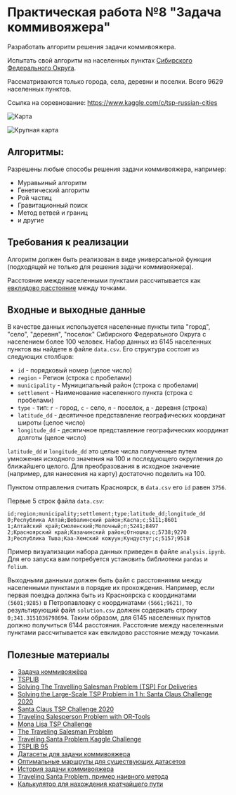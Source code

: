 # Практическая работа №8 "Задача коммивояжера"

Разработать алгоритм решения задачи коммивояжера.

Испытать свой алгоритм на населенных пунктах
[Сибирского Федерального Округа](https://ru.wikipedia.org/wiki/%D0%A1%D0%B8%D0%B1%D0%B8%D1%80%D1%81%D0%BA%D0%B8%D0%B9_%D1%84%D0%B5%D0%B4%D0%B5%D1%80%D0%B0%D0%BB%D1%8C%D0%BD%D1%8B%D0%B9_%D0%BE%D0%BA%D1%80%D1%83%D0%B3).

Рассматриваются только города, села, деревни и поселки. Всего 9629
населенных пунктов.

Ссылка на соревнование: https://www.kaggle.com/c/tsp-russian-cities

![Карта](../../image/map1.png)

![Крупная карта](../../image/map2.png)

## Алгоритмы:

Разрешены любые способы решения задачи коммивояжера, например:
- Муравьиный алгоритм
- Генетический алгоритм
- Рой частиц
- Гравитационный поиск
- Метод ветвей и границ
- и другие

##  Требования к реализации

Алгоритм должен быть реализован в виде универсальной функции
(подходящей не только для решения задачи коммивояжера).

Расстояние между населенными пунктами рассчитывается как
[евклидово расстояние](https://en.wikipedia.org/wiki/Norm_(mathematics)#Euclidean_norm)
между точками.

## Входные и выходные данные

В качестве данных используется населенные пункты типа "город", "село",
"деревня", "поселок" Сибирского Федерального Округа с населением более
100 человек. Набор данных из 6145 населенных пунктов вы найдете в файле
`data.csv`. Его структура состоит из следующих столбцов:
- `id` - порядковый номер (целое число)
- `region` - Регион (строка с пробелами)
- `municipality` - Муниципальный район (строка с пробелами)
- `settlement` - Наименование населенного пункта (строка с пробелами)
- `type` - тип: `г` - город, `с` - село, `п` - поселок, `д` - деревня
(строка)
- `latitude_dd` - десятичное представление географических координат
широты (целое число)
- `longitude_dd` - десятичное представление географических координат
долготы (целое число)

`latitude_dd` и `longitude_dd` это целые числа полученные путем
умножения исходного значения на 100 и последующего округления до
ближайшего целого. Для преобразования в исходное значение (например, для
нанесения на карту) достаточно поделить на 100.

Пунктом отправления считать Красноярск, в `data.csv` его `id` равен `3756`.

Первые 5 строк файла `data.csv`:

```csv
id;region;municipality;settlement;type;latitude_dd;longitude_dd
0;Республика Алтай;Шебалинский район;Каспа;с;5111;8601
1;Алтайский край;Смоленский;Молочный;п;5241;8497
2;Красноярский край;Казачинский район;Отношка;с;5738;9270
3;Республика Тыва;Каа-Хемский кожуун;Кундустуг;с;5157;9518
```

Пример визуализации набора данных приведен в файле `analysis.ipynb`.
Для его запуска вам потребуется установить библиотеки `pandas` и `folium`.

Выходными данными должен быть файл с расстояниями между населенными
пунктами в порядке их прохождения. Например, если первая поездка должна
быть из Красноярска с координатами `(5601;9285)` в Петропавловку с
координатами `(5661;9621)`, то результирующий файл `solution.csv` должен
содержать строку `0;341.3151036798694`. Таким образом, для 6145
населенных пунктов должно получиться 6144 расстояния. Расстояние между
населенными пунктами рассчитывается как евклидово расстояние между точками.


## Полезные материалы

- [Задача коммивояжёра](https://ru.wikipedia.org/wiki/%D0%97%D0%B0%D0%B4%D0%B0%D1%87%D0%B0_%D0%BA%D0%BE%D0%BC%D0%BC%D0%B8%D0%B2%D0%BE%D1%8F%D0%B6%D1%91%D1%80%D0%B0)
- [TSPLIB](http://comopt.ifi.uni-heidelberg.de/software/TSPLIB95/)
- [Solving The Travelling Salesman Problem (TSP) For Deliveries](https://blog.routific.com/travelling-salesman-problem)
- [Solving the Large-Scale TSP Problem in 1 h: Santa Claus Challenge 2020](https://www.frontiersin.org/articles/10.3389/frobt.2021.689908/full)
- [Santa Claus TSP Challenge 2020](https://cs.uef.fi/sipu/santa/)
- [Traveling Salesperson Problem with OR-Tools](https://developers.google.com/optimization/routing/tsp)
- [Mona Lisa TSP Challenge](https://www.math.uwaterloo.ca/tsp/data/ml/monalisa.html)
- [The Traveling Salesman Problem](https://www.math.uwaterloo.ca/tsp/index.html)
- [Traveling Santa Problem Kaggle Challenge](https://www.kaggle.com/c/traveling-santa-problem/overview)
- [TSPLIB 95](http://comopt.ifi.uni-heidelberg.de/software/TSPLIB95/tsp95.pdf)
- [Датасеты для задачи коммивояжера](http://comopt.ifi.uni-heidelberg.de/software/TSPLIB95/tsp/)
- [Оптимальные маршруты для существующих датасетов](http://www.math.uwaterloo.ca/tsp/optimal/index.html)
- [История задачи коммивояжера](http://www.math.uwaterloo.ca/tsp/us/history.html)
- [Traveling Santa Problem, пример наивного метода](https://www.kaggle.com/javiabellan/starting-kernel-plotting-nearest-neighbor)
- [Калькулятор для нахождения кратчайшего пути](https://math.semestr.ru/kom/index.php)

